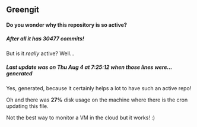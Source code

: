 ## Greengit

#### Do you wonder why this repository is so active?

##### After all it has 30477 commits!

But is it *really* active? Well...

##### Last update was on Thu Aug 4 at 7:25:12 when those lines were... generated

Yes, generated, because it certainly helps a lot to have such an active repo!

Oh and there was **27%** disk usage on the machine
where there is the cron updating this file.

Not the best way to monitor a VM in the cloud but it works! :)
